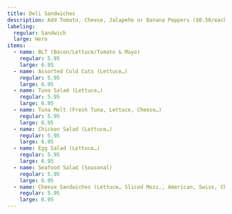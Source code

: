 ```yaml
---
title: Deli Sandwiches
description: Add Tomato, Cheese, Jalapeño or Banana Peppers ($0.50/each)
labeling:
  regular: Sandwich
  large: Hero
items:
  - name: BLT (Bacon/Lettuce/Tomato & Mayo)
    regular: 5.95
    large: 6.95
  - name: Assorted Cold Cuts (Lettuce…)
    regular: 5.95
    large: 6.95
  - name: Tuna Salad (Lettuce…)
    regular: 5.95
    large: 6.95
  - name: Tuna Melt (Fresh Tuna, Lettuce, Cheese…)
    regular: 5.95
    large: 6.95
  - name: Chicken Salad (Lettuce…)
    regular: 5.95
    large: 6.95
  - name: Egg Salad (Lettuce…)
    regular: 5.95
    large: 6.95
  - name: Seafood Salad (Seasonal)
    regular: 5.95
    large: 6.95
  - name: Cheese Sandwiches (Lettuce… Sliced Mozz., American, Swiss, Cheddar, etc…)
    regular: 5.95
    large: 6.95
---
```

